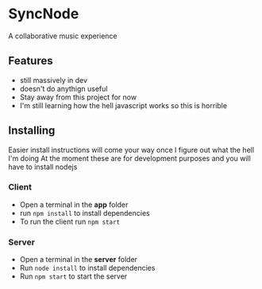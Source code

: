 # SyncNode
A collaborative music experience

## Features
* still massively in dev
* doesn't do anythign useful
* Stay away from this project for now
* I'm still learning how the hell javascript works so this is horrible

## Installing

Easier install instructions will come your way once I figure out what the hell I'm doing 
At the moment these are for development purposes and you will have to install nodejs

### Client
* Open a terminal in the **app** folder
* run `npm install` to install dependencies  
* To run the client run `npm start`

### Server
* Open a terminal in the **server** folder
* Run `node install` to install dependencies
* Run `npm start` to start the server 
